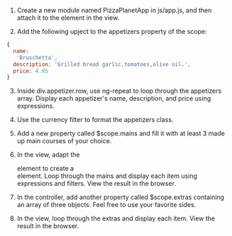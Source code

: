1. Create a new module named PizzaPlanetApp in js/app.js, and then attach it to the <body> element in the view.

2. Add the following upject to the appetizers property of the scope:
  ```Javascript
  {
    name:
     'Bruschetta',
    description: 'Grilled bread garlic,tomatoes,olive oil.',
    price: 4.95
  }
 
  ```
  
3. Inside div.appetizer.row, use ng-repeat to loop through the appetizers array. Display each appetizer's name, description, and price using expressions.

4. Use the currency filter to format the appetizers class.

5. Add a new property called $scope.mains and fill it with at least 3 made up main courses of your choice.

6. In the view, adapt the <div class="appetizer row"> element to create a <div class="mains row"> element. Loop through the mains and display each item using expressions and filters. View the result in the browser.

7. In the controller, add another property called $scope.extras containing an array of three objects. Feel free to use your favorite sides.

8. In the view, loop through the extras and display each item. View the result in the browser.